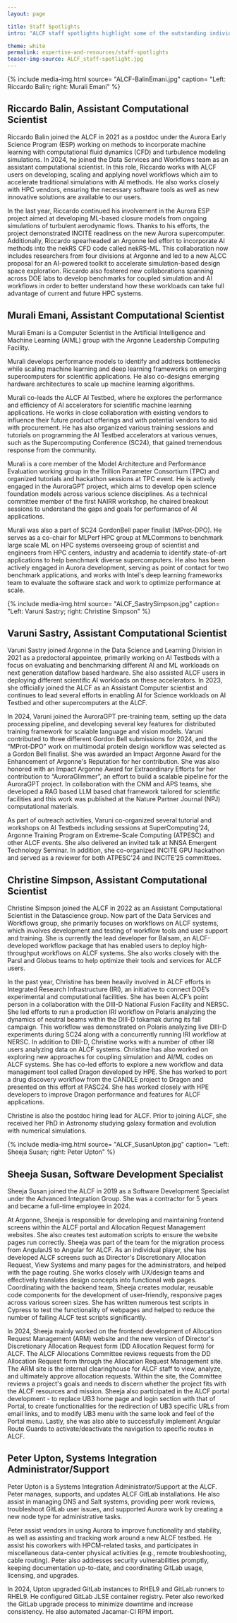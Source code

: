 ```yaml
---
layout: page

title: Staff Spotlights
intro: "ALCF staff spotlights highlight some of the outstanding individuals at the lab and their accomplishments in 2024."

theme: white
permalink: expertise-and-resources/staff-spotlights
teaser-img-source: ALCF_staff-spotlight.jpg
---
```




{% include media-img.html
   source= "ALCF-BalinEmani.jpg"
   caption= "Left: Riccardo Balin; right: Murali Emani"
%}

## Riccardo Balin, Assistant Computational Scientist

Riccardo Balin joined the ALCF in 2021 as a postdoc under the Aurora Early Science Program (ESP) working on methods to incorporate machine learning with computational fluid dynamics (CFD) and turbulence modeling simulations. In 2024, he joined the Data Services and Workflows team as an assistant computational scientist. In this role, Riccardo works with ALCF users on developing, scaling and applying novel workflows which aim to accelerate traditional simulations with AI methods. He also works closely with HPC vendors, ensuring the necessary software tools as well as new innovative solutions are available to our users.
 
In the last year, Riccardo continued his involvement in the Aurora ESP project aimed at developing ML-based closure models from ongoing simulations of turbulent aerodynamic flows. Thanks to his efforts, the project demonstrated INCITE readiness on the new Aurora supercomputer. Additionally, Riccardo spearheaded an Argonne led effort to incorporate AI methods into the nekRS CFD code called nekRS-ML. This collaboration now includes researchers from four divisions at Argonne and led to a new ALCC proposal for an AI-powered toolkit to accelerate simulation-based design space exploration. Riccardo also fostered new collaborations spanning across DOE labs to develop benchmarks for coupled simulation and AI workflows in order to better understand how these workloads can take full advantage of current and future HPC systems. 


## Murali Emani, Assistant Computational Scientist

Murali Emani is a Computer Scientist in the Artificial Intelligence and Machine Learning (AIML) group with the Argonne Leadership Computing Facility. 

Murali develops performance models to identify and address bottlenecks while scaling machine learning and deep learning frameworks on emerging supercomputers for scientific applications. He also co-designs emerging hardware architectures to scale up machine learning algorithms. 

Murali co-leads the ALCF AI Testbed, where he explores the performance and efficiency of AI accelerators for scientific machine learning applications. He works in close collaboration with existing vendors to influence their future product offerings and with potential vendors to aid with procurement. He has also organized various training sessions and tutorials on programming the AI Testbed accelerators at various venues, such as the Supercomputing Conference (SC24), that gained tremendous response from the community. 

Murali is a core member of the Model Architecture and Performance Evaluation working group in the Trillion Parameter Consortium (TPC) and organized tutorials and hackathon sessions at TPC event. He is actively engaged in the AuroraGPT project, which aims to develop open science foundation models across various science disciplines. As a technical committee member of the first NAIRR workshop, he chaired breakout sessions to understand the gaps and goals for performance of AI applications. 

Murali was also a part of SC24 GordonBell paper finalist (MProt-DPO). He serves as a co-chair for MLPerf HPC group at MLCommons to benchmark large scale ML on HPC systems overseeing group of scientist and engineers from HPC centers, industry and academia to identify state-of-art applications to help benchmark diverse supercomputers. He also has been actively engaged in Aurora development, serving as point of contact for two benchmark applications, and works with Intel's deep learning frameworks team to evaluate the software stack and work to optimize performance at scale.



{% include media-img.html
   source= "ALCF_SastrySimpson.jpg"
   caption= "Left: Varuni Sastry; right: Christine Simpson"
%}

## Varuni Sastry, Assistant Computational Scientist

Varuni Sastry joined Argonne in the Data Science and Learning Division in 2021 as a predoctoral appointee, primarily working on AI Testbeds with a focus on evaluating and benchmarking different AI and ML workloads on next generation dataflow based hardware. She also assisted ALCF users in deploying different scientific AI workloads on these accelerators. In 2023, she officially joined the ALCF as an Assistant Computer scientist and continues to lead several efforts in enabling AI for Science workloads on AI Testbed and other supercomputers at the ALCF.

In 2024, Varuni joined the AuroraGPT pre-training team, setting up the data processing pipeline, and developing several key features for distributed training framework for scalable language and vision models. Varuni contributed to three different Gordon Bell submissions for 2024, and the “MProt-DPO” work on multimodal protein design workflow was selected as a Gordon Bell finalist. She was awarded an Impact Argonne Award for the Enhancement of Argonne's Reputation for her contribution. She was also honored with an Impact Argonne Award for Extraordinary Efforts for her contribution to “AuroraGlimmer”, an effort to build a scalable pipeline for the AuroraGPT project. In collaboration with the CNM and APS teams, she developed a RAG based LLM based chat framework tailored for scientific facilities and this work was published at the Nature Partner Journal (NPJ) computational materials.

As part of outreach activities, Varuni co-organized several tutorial and workshops on AI Testbeds including sessions at SuperComputing’24, Argonne Training Program on Extreme-Scale Computing (ATPESC) and other ALCF events. She also delivered an invited talk at NNSA Emergent Technology Seminar. In addition, she co-organized INCITE GPU hackathon and served as a reviewer for both ATPESC’24 and INCITE’25 committees.


## Christine Simpson, Assistant Computational Scientist

Christine Simpson joined the ALCF in 2022 as an Assistant Computational Scientist in the Datascience group. Now part of the Data Services and Workflows group, she primarily focuses on workflows on ALCF systems, which involves development and testing of workflow tools and user support and training. She is currently the lead developer for Balsam, an ALCF-developed workflow package that has enabled users to deploy high-throughput workflows on ALCF systems. She also works closely with the Parsl and Globus teams to help optimize their tools and services for ALCF users.

In the past year, Christine has been heavily involved in ALCF efforts in Integrated Research Infrastructure (IRI), an initiative to connect DOE’s experimental and computational facilities. She has been ALCF’s point person in a collaboration with the DIII-D National Fusion Facility and NERSC. She led efforts to run a production IRI workflow on Polaris analyzing the dynamics of neutral beams within the DIII-D tokamak during its fall campaign. This workflow was demonstrated on Polaris analyzing live DIII-D experiments during SC24 along with a concurrently running IRI workflow at NERSC. In addition to DIII-D, Christine works with a number of other IRI users analyzing data on ALCF systems.
Christine has also worked on exploring new approaches for coupling simulation and AI/ML codes on ALCF systems. She has co-led efforts to explore a new workflow and data management tool called Dragon developed by HPE. She has worked to port a drug discovery workflow from the CANDLE project to Dragon and presented on this effort at PASC24. She has worked closely with HPE developers to improve Dragon performance and features for ALCF applications.

Christine is also the postdoc hiring lead for ALCF. Prior to joining ALCF, she received her PhD in Astronomy studying galaxy formation and evolution with numerical simulations.



{% include media-img.html
   source= "ALCF_SusanUpton.jpg"
   caption= "Left: Sheeja Susan; right: Peter Upton"
%}

## Sheeja Susan, Software Development Specialist

Sheeja Susan joined the ALCF in 2019 as a Software Development Specialist under the Advanced Integration Group. She was a contractor for 5 years and became a full-time employee in 2024.  

At Argonne, Sheeja is responsible for developing and maintaining frontend screens within the ALCF portal and Allocation Request Management websites. She also creates test automation scripts to ensure the website pages run correctly. Sheeja was part of the team for the migration process from AngularJS to Angular for ALCF. As an individual player, she has developed ALCF screens such as Director's Discretionary Allocation Request, View Systems and many pages for the administrators, and helped with the page routing. She works closely with UX/design teams and effectively translates design concepts into functional web pages. Coordinating with the backend team, Sheeja creates modular, reusable code components for the development of user-friendly, responsive pages across various screen sizes. She has written numerous test scripts in Cypress to test the functionality of webpages and helped to reduce the number of failing ALCF test scripts significantly.


In 2024, Sheeja mainly worked on the frontend development of Allocation Request Management (ARM) website and the new version of Director's Discretionary Allocation Request form (DD Allocation Request form) for ALCF. The ALCF Allocations Committee reviews requests from the DD Allocation Request form through the Allocation Request Management site. The ARM site is the internal clearinghouse for ALCF staff to view, analyze, and ultimately approve allocation requests. Within the site, the Committee reviews a project's goals and needs to discern whether the project fits with the ALCF resources and mission. Sheeja also participated in the ALCF portal development - to replace UB3 home page and login section with that of Portal, to create functionalities for the redirection of UB3 specific URLs from email links, and to modify UB3 menu with the same look and feel of the Portal menu. Lastly, she was also able to successfully implement Angular Route Guards to activate/deactivate the navigation to specific routes in ALCF.


## Peter Upton, Systems Integration Administrator/Support

Peter Upton is a Systems Integration Administrator/Support at the ALCF.  Peter manages, supports, and updates ALCF GitLab installations. He also assist in managing DNS and Salt systems, providing peer work reviews, troubleshoot GitLab user issues, and supported Aurora work by creating a new node type for administrative tasks.

Peter assist vendors in using Aurora to improve functionality and stability, as well as assisting and tracking work around a new ALCF testbed. He assist his coworkers with HPCM-related tasks, and participates in miscellaneous data-center physical activities (e.g., remote troubleshooting, cable routing). Peter also addresses security vulnerabilities promptly, keeping documentation up-to-date, and coordinating GitLab usage, licensing, and upgrades.

In 2024, Upton  upgraded GitLab instances to RHEL9 and GitLab runners to RHEL9. He configured GitLab JLSE container registry. Peter also reworked the GitLab upgrade process to minimize downtime and increase consistency. He also automated Jacamar-CI RPM import.




